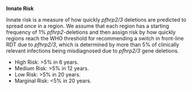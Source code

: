 **Innate Risk**

Innate risk is a measure of how quickly *pfhrp2\/3* deletions are predicted to spread once in a region. We assume that each region has a starting frequency of 1% *pfhrp2*-deletions and then assign risk by how quickly regions reach the WHO threshold for recommending a switch in front-line RDT due to *pfhrp2\/3*, which is determined by more than 5% of clinically relevant infections being misdiagnosed due to *pfhrp2\/3* gene deletions.

- High Risk: >5% in 6 years.
- Medium Risk: >5% in 12 years.
- Low Risk: >5% in 20 years.
- Marginal Risk: <5% in 20 years.